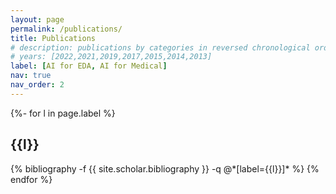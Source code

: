 ```yaml
---
layout: page
permalink: /publications/
title: Publications
# description: publications by categories in reversed chronological order. generated by jekyll-scholar.
# years: [2022,2021,2019,2017,2015,2014,2013]
label: [AI for EDA, AI for Medical]
nav: true
nav_order: 2
---
```

<!-- _pages/publications.md -->
<div class="publications">

{%- for l in page.label %}
  <h2 class="label">{{l}}</h2>
      {% bibliography -f {{ site.scholar.bibliography }} -q @*[label={{l}}]* %}
{% endfor %}

<!-- {%- for y in page.years %}
  <h2 class="year">{{y}}</h2>
  {% bibliography -f {{ site.scholar.bibliography }} -q @*[year={{y}}]* %}
{% endfor %} -->

</div>
